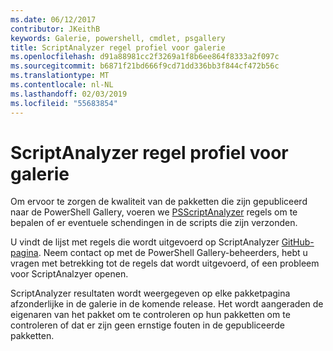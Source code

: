 ```yaml
---
ms.date: 06/12/2017
contributor: JKeithB
keywords: Galerie, powershell, cmdlet, psgallery
title: ScriptAnalyzer regel profiel voor galerie
ms.openlocfilehash: d91a88981cc2f3269a1f8b6ee864f8333a2f097c
ms.sourcegitcommit: b6871f21bd666f9cd71dd336bb3f844cf472b56c
ms.translationtype: MT
ms.contentlocale: nl-NL
ms.lasthandoff: 02/03/2019
ms.locfileid: "55683854"
---
```

# <a name="scriptanalyzer-rule-profile-for-gallery"></a>ScriptAnalyzer regel profiel voor galerie

Om ervoor te zorgen de kwaliteit van de pakketten die zijn gepubliceerd naar de PowerShell Gallery, voeren we [PSScriptAnalyzer](https://github.com/PowerShell/PSScriptAnalyzer) regels om te bepalen of er eventuele schendingen in de scripts die zijn verzonden.

U vindt de lijst met regels die wordt uitgevoerd op ScriptAnalyzer [GitHub-pagina](https://github.com/PowerShell/PSScriptAnalyzer/blob/development/Engine/Settings/PSGallery.psd1).
Neem contact op met de PowerShell Gallery-beheerders, hebt u vragen met betrekking tot de regels dat wordt uitgevoerd, of een probleem voor ScriptAnalzyer openen.

ScriptAnalyzer resultaten wordt weergegeven op elke pakketpagina afzonderlijke in de galerie in de komende release. Het wordt aangeraden de eigenaren van het pakket om te controleren op hun pakketten om te controleren of dat er zijn geen ernstige fouten in de gepubliceerde pakketten.
